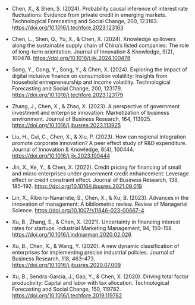 - Chen, X., & Shen, S. (2024). Probability causal inference of interest rate fluctuations: Evidence from private credit in emerging markets. Technological Forecasting and Social Change, 200, 123163. https://doi.org/10.1016/j.techfore.2023.123163

- Chen, L., Shen, Q., Yu, X., & Chen, X. (2024). Knowledge spillovers along the sustainable supply chain of China’s listed companies: The role of long-term orientation. Journal of Innovation & Knowledge, 9(2), 100478. https://doi.org/10.1016/j.jik.2024.100478

- Song, Y., Gong, Y., Song, Y., & Chen, X. (2024). Exploring the impact of digital inclusive finance on consumption volatility: Insights from household entrepreneurship and income volatility. Technological Forecasting and Social Change, 200, 123179. https://doi.org/10.1016/j.techfore.2023.123179

- Zhang, J., Chen, X., & Zhao, X. (2023). A perspective of government investment and enterprise innovation: Marketization of business environment. Journal of Business Research, 164, 113925. https://doi.org/10.1016/j.jbusres.2023.113925

- Liu, H., Cui, C., Chen, X., & Xiu, P. (2023). How can regional integration promote corporate innovation? A peer effect study of R&D expenditure. Journal of Innovation & Knowledge, 8(4), 100444. https://doi.org/10.1016/j.jik.2023.100444

- Jin, X., Ke, Y., & Chen, X. (2022). Credit pricing for financing of small and micro enterprises under government credit enhancement: Leverage effect or credit constraint effect. Journal of Business Research, 138, 185–192. https://doi.org/10.1016/j.jbusres.2021.09.019

- Lin, X., Ribeiro-Navarrete, S., Chen, X., & Xu, B. (2023). Advances in the innovation of management: A bibliometric review. Review of Managerial Science. https://doi.org/10.1007/s11846-023-00667-4

- Xu, B., Zhang, S., & Chen, X. (2021). Uncertainty in financing interest rates for startups. Industrial Marketing Management, 94, 150–158. https://doi.org/10.1016/j.indmarman.2020.02.026

- Xu, B., Chen, X., & Wang, Y. (2020). A new dynamic classification of enterprises for implementing precise industrial policies. Journal of Business Research, 118, 463–473. https://doi.org/10.1016/j.jbusres.2020.07.009

- Xu, B., Sendra-García, J., Gao, Y., & Chen, X. (2020). Driving total factor productivity: Capital and labor with tax allocation. Technological Forecasting and Social Change, 150, 119782. https://doi.org/10.1016/j.techfore.2019.119782

